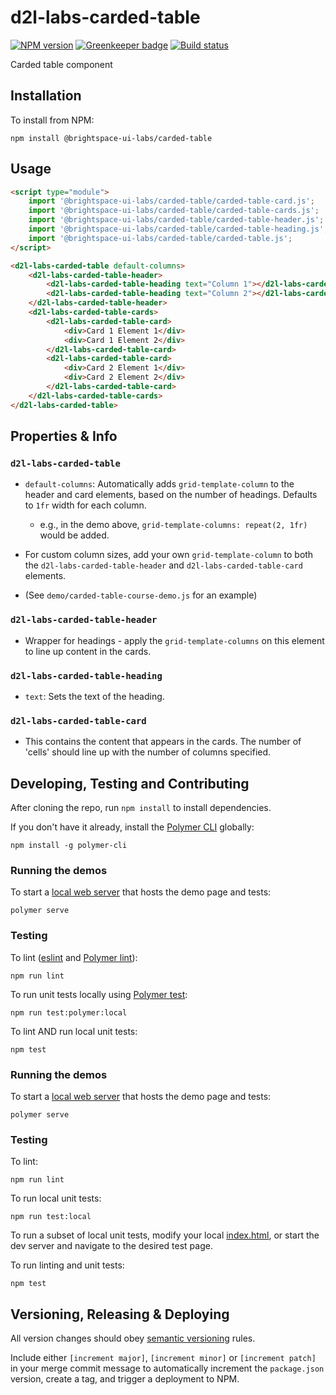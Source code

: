 # d2l-labs-carded-table

[![NPM version](https://img.shields.io/npm/v/@brightspace-ui-labs/carded-table.svg)](https://www.npmjs.org/package/@brightspace-ui-labs/carded-table)
[![Greenkeeper badge](https://badges.greenkeeper.io/BrightspaceUILabs/carded-table.svg)](https://greenkeeper.io/)
[![Build status](https://travis-ci.org/BrightspaceUILabs/carded-table.svg?branch=master)](https://travis-ci.com/BrightspaceUILabs/carded-table)

Carded table component

## Installation

To install from NPM:

```shell
npm install @brightspace-ui-labs/carded-table
```

## Usage

```html
<script type="module">
	import '@brightspace-ui-labs/carded-table/carded-table-card.js';
	import '@brightspace-ui-labs/carded-table/carded-table-cards.js';
	import '@brightspace-ui-labs/carded-table/carded-table-header.js';
	import '@brightspace-ui-labs/carded-table/carded-table-heading.js';
	import '@brightspace-ui-labs/carded-table/carded-table.js';
</script>

<d2l-labs-carded-table default-columns>
	<d2l-labs-carded-table-header>
		<d2l-labs-carded-table-heading text="Column 1"></d2l-labs-carded-table-heading>
		<d2l-labs-carded-table-heading text="Column 2"></d2l-labs-carded-table-heading>
	</d2l-labs-carded-table-header>
	<d2l-labs-carded-table-cards>
		<d2l-labs-carded-table-card>
			<div>Card 1 Element 1</div>
			<div>Card 1 Element 2</div>
		</d2l-labs-carded-table-card>
		<d2l-labs-carded-table-card>
			<div>Card 2 Element 1</div>
			<div>Card 2 Element 2</div>
		</d2l-labs-carded-table-card>
	</d2l-labs-carded-table-cards>
</d2l-labs-carded-table>
```


 ## Properties & Info

 ### `d2l-labs-carded-table`
- `default-columns`: Automatically adds `grid-template-column` to the header and card elements, based on the number of headings. Defaults to `1fr` width for each column.
  - e.g., in the demo above,  `grid-template-columns: repeat(2, 1fr)` would be added.

 - For custom column sizes, add your own `grid-template-column` to both the `d2l-labs-carded-table-header` and `d2l-labs-carded-table-card` elements.
  - (See `demo/carded-table-course-demo.js` for an example)

 ### `d2l-labs-carded-table-header`
- Wrapper for headings - apply the `grid-template-columns` on this element to line up content in the cards.

 ### `d2l-labs-carded-table-heading`
- `text`: Sets the text of the heading.

 ### `d2l-labs-carded-table-card`
- This contains the content that appears in the cards. The number of 'cells' should line up with the number of columns specified.


## Developing, Testing and Contributing

After cloning the repo, run `npm install` to install dependencies.

If you don't have it already, install the [Polymer CLI](https://www.polymer-project.org/3.0/docs/tools/polymer-cli) globally:

```shell
npm install -g polymer-cli
```

### Running the demos

To start a [local web server](https://www.polymer-project.org/3.0/docs/tools/polymer-cli-commands#serve) that hosts the demo page and tests:

```shell
polymer serve
```

### Testing

To lint ([eslint](http://eslint.org/) and [Polymer lint](https://www.polymer-project.org/3.0/docs/tools/polymer-cli-commands#lint)):

```shell
npm run lint
```

To run unit tests locally using [Polymer test](https://www.polymer-project.org/3.0/docs/tools/polymer-cli-commands#tests):

```shell
npm run test:polymer:local
```

To lint AND run local unit tests:

```shell
npm test
```

[ci-url]: https://travis-ci.org/BrightspaceUILabs/carded-table
[ci-image]: https://travis-ci.org/BrightspaceUILabs/carded-table.svg?branch=master

### Running the demos

To start a [local web server](https://www.polymer-project.org/3.0/docs/tools/polymer-cli-commands#serve) that hosts the demo page and tests:

```shell
polymer serve
```

### Testing

To lint:

```shell
npm run lint
```

To run local unit tests:

```shell
npm run test:local
```

To run a subset of local unit tests, modify your local [index.html](https://github.com/BrightspaceUILabs/carded-table/blob/master/test/index.html), or start the dev server and navigate to the desired test page.

To run linting and unit tests:

```shell
npm test
```

## Versioning, Releasing & Deploying

All version changes should obey [semantic versioning](https://semver.org/) rules.

Include either `[increment major]`, `[increment minor]` or `[increment patch]` in your merge commit message to automatically increment the `package.json` version, create a tag, and trigger a deployment to NPM.
